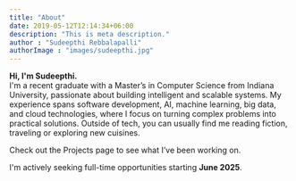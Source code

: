 ```yaml
---
title: "About"
date: 2019-05-12T12:14:34+06:00
description: "This is meta description."
author : "Sudeepthi Rebbalapalli"
authorImage : "images/sudeepthi.jpg"
---
```


**Hi, I'm Sudeepthi.**  
I'm a recent graduate with a Master’s in Computer Science from Indiana University, passionate about building intelligent and scalable systems. My experience spans software development, AI, machine learning, big data, and cloud technologies, where I focus on turning complex problems into practical solutions. Outside of tech, you can usually find me reading fiction, traveling or exploring new cuisines.

Check out the Projects page to see what I’ve been working on.

I'm actively seeking full-time opportunities starting **June 2025**.
